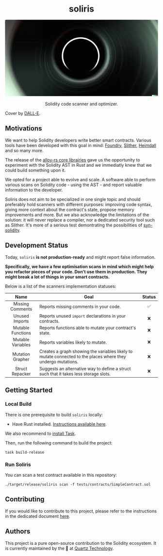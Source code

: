 # <h1 align="center"> soliris </h1>

<p align="center">
    <img src="./.github/assets/COVER.PNG" style="border-radius:1%" alt="">
</p>

<p align="center">
    Solidity code scanner and optimizer.
</p>

Cover by [DALL-E](https://openai.com/dall-e-2/).

## Motivations

We want to help Solidity developers write better smart contracts.
Various tools have been developed with this goal in mind: [Foundry](https://github.com/foundry-rs/foundry), [Slither](https://github.com/crytic/slither), [Heimdall](https://github.com/Jon-Becker/heimdall-rs) and so many more.

The release of the [alloy-rs core librairies](https://github.com/alloy-rs/core) gave us the opportunity to experiment with the Solidity AST in Rust and we immediatly knew that we could build something upon it.

We opted for a project able to evolve and scale. A software able to perform various scans on Solidity code - using the AST - and report valuable information to the developer.

Soliris does not aim to be specialized in one single topic and should preferably hold scanners with different purposes: improving code syntax, giving more context about the contract's state, propose memory improvements and more.
But we also acknowledge the limitations of the solution: it will never replace a compiler, nor a dedicated security tool such as Slither.
It's more of a serious test demontrating the possibilities of [syn-solidity](https://github.com/alloy-rs/core/tree/main/crates/syn-solidity).

## Development Status

Today, `soliris` **is not production-ready** and might report false information.

**Specifically, we have a few optimisation scans in mind which might help you refactor pieces of your code. Don't use them in production. They might break a lot of things in your smart contracts.**

Below is a list of the scanners implementation statuses:

|    Name       	     | Goal                                                                                                         	 | Status 	 |
|:-------------------:|----------------------------------------------------------------------------------------------------------------|:--------:|
| Missing Comments 	  | Reports missing comments in your code.                                                                       	 |  ✅   	   |
|  Unused Imports  	  | Reports unused `import` declarations in your contracts.                                                      	 |  ❌   	   |
| Mutable Functions 	 | Reports functions able to mutate your contract's state.                                                      	 |  ❌   	   |
| Mutable Variables 	 | Reports variables likely to mutate.                                                                          	 |  ❌   	   |
| Mutation Grapher 	  | Creates a graph showing the variables likely to mutate connected to the places where they undergo mutations. 	 |  ❌   	   |
| Struct Repacker  	  | Suggests an alternative way to define a struct such that it takes less storage slots.                        	 |  ❌   	   |

## Getting Started

### Local Build

There is one prerequisite to build `soliris` locally:
- Have Rust installed. [Instructions available here](https://www.rust-lang.org/tools/install).

We also recommend to [install Task](https://taskfile.dev/installation/).

Then, run the following command to build the project:
```shell
task build-release
```

### Run Soliris

You can scan a test contract available in this repository:
```shell
./target/release/soliris scan -f tests/contracts/SimpleContract.sol
```

## Contributing

If you would like to contribute to this project, please refer to the instructions in the
dedicated document [here](./CONTRIBUTING.md).

## Authors

This project is a pure open-source contribution to the Solidity ecosystem.
It is currently maintained by the 🤖 at [Quartz Technology](https://github.com/quartz-technology).
